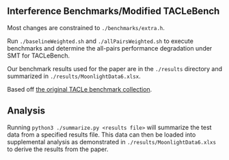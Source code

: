 ## Interference Benchmarks/Modified TACLeBench

Most changes are constrained to `./benchmarks/extra.h`.

Run `./baselineWeighted.sh` and `./allPairsWeighted.sh` to execute benchmarks and determine the all-pairs performance degradation under SMT for TACLeBench.

Our benchmark results used for the paper are in the `./results` directory and summarized in `./results/MoonlightData6.xlsx`.

Based off [the original TACLe benchmark collection](https://github.com/tacle/tacle-bench).

## Analysis

Running `python3 ./summarize.py <results file>` will summarize the test data from a specified results file. This data can then be loaded into supplemental analysis as demonstrated in `./results/MoonlightData6.xlxs` to derive the results from the paper.
